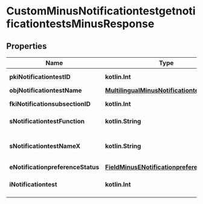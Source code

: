 
# CustomMinusNotificationtestgetnotificationtestsMinusResponse

## Properties
Name | Type | Description | Notes
------------ | ------------- | ------------- | -------------
**pkiNotificationtestID** | **kotlin.Int** | The unique ID of the Notificationtest | 
**objNotificationtestName** | [**MultilingualMinusNotificationtestName**](MultilingualMinusNotificationtestName.md) |  | 
**fkiNotificationsubsectionID** | **kotlin.Int** | The unique ID of the Notificationsubsection | 
**sNotificationtestFunction** | **kotlin.String** | The function name of the Notificationtest | 
**sNotificationtestNameX** | **kotlin.String** | The name of the Notificationtest in the language of the requester | 
**eNotificationpreferenceStatus** | [**FieldMinusENotificationpreferenceStatus**](FieldMinusENotificationpreferenceStatus.md) |  | 
**iNotificationtest** | **kotlin.Int** | The number of elements returned by the Notificationtest | 



